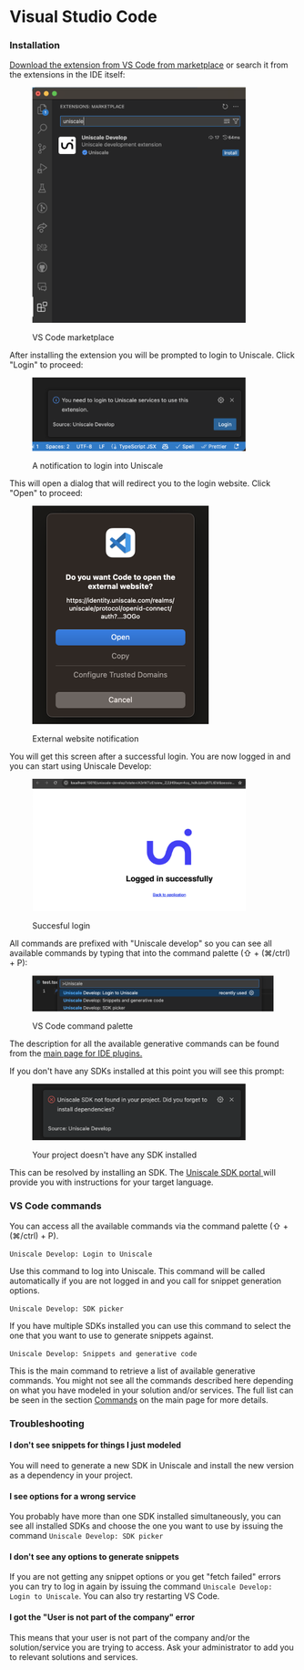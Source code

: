 # Visual Studio Code

### Installation

[Download the extension from VS Code from marketplace](https://marketplace.visualstudio.com/items?itemName=Uniscale.uniscale-develop) or search it from the extensions in the IDE itself:

<div align="left">

<figure><img src="../../../.gitbook/assets/Screenshot 2024-06-05 at 12.23.35.png" alt="" width="375"><figcaption><p>VS Code marketplace</p></figcaption></figure>

</div>

After installing the extension you will be prompted to login to Uniscale. Click "Login" to proceed:

<div align="left">

<figure><img src="../../../.gitbook/assets/Screenshot 2024-06-05 at 12.35.44.png" alt="" width="375"><figcaption><p>A notification to login into Uniscale</p></figcaption></figure>

</div>

This will open a dialog that will redirect you to the login website. Click "Open" to proceed:

<div align="left">

<figure><img src="../../../.gitbook/assets/Screenshot 2024-06-05 at 12.37.39.png" alt="" width="310"><figcaption><p>External website notification</p></figcaption></figure>

</div>

You will get this screen after a successful login. You are now logged in and you can start using Uniscale Develop:

<div align="left">

<figure><img src="../../../.gitbook/assets/Screenshot 2024-06-05 at 12.42.18.png" alt="" width="375"><figcaption><p>Succesful login</p></figcaption></figure>

</div>

All commands are prefixed with "Uniscale develop" so you can see all available commands by typing that into the command palette (⇧ + (⌘/ctrl) + P):

<figure><img src="../../../.gitbook/assets/Screenshot 2024-06-05 at 12.38.12.png" alt=""><figcaption><p>VS Code command palette</p></figcaption></figure>

The description for all the available generative commands can be found from the [main page for IDE plugins.](./)

If you don't have any SDKs installed at this point you will see this prompt:

<div align="left">

<figure><img src="../../../.gitbook/assets/Screenshot 2024-06-05 at 12.53.50.png" alt="" width="375"><figcaption><p>Your project doesn't have any SDK installed</p></figcaption></figure>

</div>

This can be resolved by installing an SDK. The [Uniscale SDK portal ](../sdk-portal-overview.md)will provide you with instructions for your target language.



### VS Code commands

You can access all the available commands via the command palette (⇧ + (⌘/ctrl) + P).

`Uniscale Develop: Login to Uniscale`

Use this command to log into Uniscale. This command will be called automatically if you are not logged in and you call for snippet generation options.

`Uniscale Develop: SDK picker`

If you have multiple SDKs installed you can use this command to select the one that you want to use to generate snippets against.

`Uniscale Develop: Snippets and generative code`

This is the main command to retrieve a list of available generative commands. You might not see all the commands described here depending on what you have modeled in your solution and/or services. The full list can be seen in the section [Commands](./#commands) on the main page for more details.



### Troubleshooting

#### **I don't see snippets for things I just modeled**

You will need to generate a new SDK in Uniscale and install the new version as a dependency in your project.

#### **I see options for a wrong service**

You probably have more than one SDK installed simultaneously, you can see all installed SDKs and choose the one you want to use by issuing the command `Uniscale Develop: SDK picker`

#### **I don't see any options to generate snippets**

If you are not getting any snippet options or you get "fetch failed" errors you can try to log in again by issuing the command `Uniscale Develop: Login to Uniscale`. You can also try restarting VS Code.

#### **I got the "User is not part of the company" error**

This means that your user is not part of the company and/or the solution/service you are trying to access. Ask your administrator to add you to relevant solutions and services.



